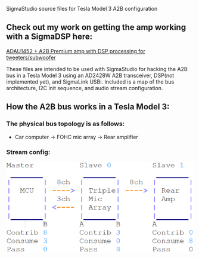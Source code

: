 SigmaStudio source files for Tesla Model 3 A2B configuration

## Check out my work on getting the amp working with a SigmaDSP here:
[ADAU1452 + A2B Premium amp with DSP processing for tweeters/subwoofer](https://github.com/doitaljosh/tesla-model3-premium-amp-re/tree/experimental/sigma-studio-files/adau1452-ad2410-tesla-amp-upmix)

These files are intended to be used with SigmaStudio for hacking the A2B bus in a
Tesla Model 3 using an AD2428W A2B transceiver, DSP(not implemented yet), and
SigmaLink USBi. Included is a map of the bus architecture, I2C init sequence, and
audio stream configuration.

## How the A2B bus works in a Tesla Model 3:
### The physical bus topology is as follows:
- Car computer -> FOHC mic array -> Rear amplifier
### Stream config:
![Stream Config](https://github.com/doitaljosh/sigmastudio-a2b-tesla-model3/blob/master/stream-config.png?raw=true)
